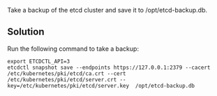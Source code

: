 Take a backup of the etcd cluster and save it to /opt/etcd-backup.db.

## Solution
Run the following command to take a backup:
```shell
export ETCDCTL_API=3
etcdctl snapshot save --endpoints https://127.0.0.1:2379 --cacert /etc/kubernetes/pki/etcd/ca.crt --cert /etc/kubernetes/pki/etcd/server.crt --key=/etc/kubernetes/pki/etcd/server.key  /opt/etcd-backup.db
```